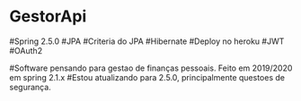 # GestorApi

#Spring 2.5.0
#JPA
#Criteria do JPA
#Hibernate
#Deploy no heroku
#JWT
#OAuth2

#Software pensando para gestao de finanças pessoais. Feito em 2019/2020 em spring 2.1.x
#Estou atualizando para 2.5.0, principalmente questoes de segurança.
